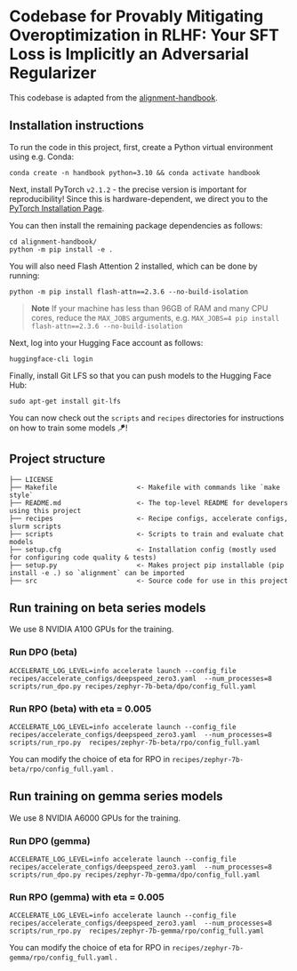 # Codebase for Provably Mitigating Overoptimization in RLHF: Your SFT Loss is Implicitly an Adversarial Regularizer
This codebase is adapted from the [alignment-handbook](https://github.com/huggingface/alignment-handbook/tree/main).
## Installation instructions

To run the code in this project, first, create a Python virtual environment using e.g. Conda:

```shell
conda create -n handbook python=3.10 && conda activate handbook
```

Next, install PyTorch `v2.1.2` - the precise version is important for reproducibility! Since this is hardware-dependent, we
direct you to the [PyTorch Installation Page](https://pytorch.org/get-started/locally/).

You can then install the remaining package dependencies as follows:

```shell
cd alignment-handbook/
python -m pip install -e .
```

You will also need Flash Attention 2 installed, which can be done by running:

```shell
python -m pip install flash-attn==2.3.6 --no-build-isolation
```

> **Note**
> If your machine has less than 96GB of RAM and many CPU cores, reduce the `MAX_JOBS` arguments, e.g. `MAX_JOBS=4 pip install flash-attn==2.3.6 --no-build-isolation`

Next, log into your Hugging Face account as follows:

```shell
huggingface-cli login
```

Finally, install Git LFS so that you can push models to the Hugging Face Hub:

```shell
sudo apt-get install git-lfs
```

You can now check out the `scripts` and `recipes` directories for instructions on how to train some models 🪁!

## Project structure

```
├── LICENSE
├── Makefile                    <- Makefile with commands like `make style`
├── README.md                   <- The top-level README for developers using this project
├── recipes                     <- Recipe configs, accelerate configs, slurm scripts
├── scripts                     <- Scripts to train and evaluate chat models
├── setup.cfg                   <- Installation config (mostly used for configuring code quality & tests)
├── setup.py                    <- Makes project pip installable (pip install -e .) so `alignment` can be imported
├── src                         <- Source code for use in this project
```

## Run training on beta series models
We use 8 NVIDIA A100 GPUs for the training.
### Run DPO (beta)

```
ACCELERATE_LOG_LEVEL=info accelerate launch --config_file recipes/accelerate_configs/deepspeed_zero3.yaml  --num_processes=8  scripts/run_dpo.py recipes/zephyr-7b-beta/dpo/config_full.yaml
```

### Run RPO (beta) with eta = 0.005

```
ACCELERATE_LOG_LEVEL=info accelerate launch --config_file recipes/accelerate_configs/deepspeed_zero3.yaml  --num_processes=8  scripts/run_rpo.py  recipes/zephyr-7b-beta/rpo/config_full.yaml  
```
You can modify the choice of eta for RPO in `recipes/zephyr-7b-beta/rpo/config_full.yaml` .

## Run training on gemma series models
We use 8 NVIDIA A6000 GPUs for the training.

### Run DPO (gemma)

```
ACCELERATE_LOG_LEVEL=info accelerate launch --config_file recipes/accelerate_configs/deepspeed_zero3.yaml  --num_processes=8  scripts/run_dpo.py recipes/zephyr-7b-gemma/dpo/config_full.yaml
```

### Run RPO (gemma) with eta = 0.005

```
ACCELERATE_LOG_LEVEL=info accelerate launch --config_file recipes/accelerate_configs/deepspeed_zero3.yaml  --num_processes=8  scripts/run_rpo.py  recipes/zephyr-7b-gemma/rpo/config_full.yaml  
```
You can modify the choice of eta for RPO in `recipes/zephyr-7b-gemma/rpo/config_full.yaml` .
